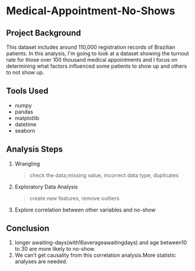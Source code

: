 # Medical-Appointment-No-Shows

## Project Background
This dataset includes around 110,000 registration records of Brazilian patients.
In this analysis, I'm going to look at a dataset showing the turnout rate for those over 100 thousand medical appointments and I focus on determining what factors influenced some patients to show up and others to not show up.

## Tools Used
* numpy
* pandas
* matplotlib
* datetime
* seaborn

## Analysis Steps
1. Wrangling
   > check the data,missing value, incorrect data type, duplicates
2. Exploratory Data Analysis
   > create new features, remove outliers
3. Explore correlation between other variables and no-show

## Conclusion
1. longer awaiting-days(with16averageawaitingdays) and age between10 to 30 are more likely to no-show.
2. We can’t get causality from this correlation analysis.More statistic analyses are needed.
